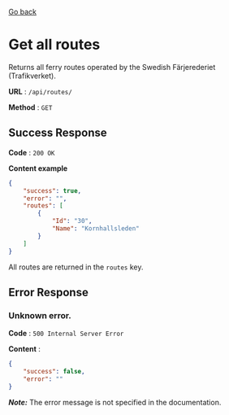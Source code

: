 [Go back](./README.md)

# Get all routes

Returns all ferry routes operated by the Swedish Färjerederiet (Trafikverket).

**URL** : `/api/routes/`

**Method** : `GET`

## Success Response

**Code** : `200 OK`

**Content example**

```json
{
	"success": true,
	"error": "",
	"routes": [
		{
			"Id": "30",
			"Name": "Kornhallsleden"
		}
	]
}
```

All routes are returned in the `routes` key.

## Error Response

### Unknown error.

**Code** : `500 Internal Server Error`

**Content** :

```json
{
	"success": false,
	"error": ""
}
```

**_Note:_** The error message is not specified in the documentation.
